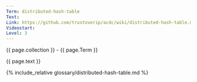 ```yaml
---
Term: distributed-hash-table
Text: 
Link: https://github.com/trustoverip/acdc/wiki/distributed-hash-table.md
Videostart: 
Level: 3
---
```


{{ page.collection }} - {{ page.Term }}

   {{ page.text }}

{% include_relative glossary/distributed-hash-table.md %}
